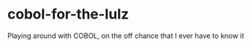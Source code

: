 cobol-for-the-lulz
==================

Playing around with COBOL, on the off chance that I ever have to know it